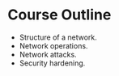 # Course Outline
- Structure of a network.
- Network operations.
- Network attacks.
- Security hardening.